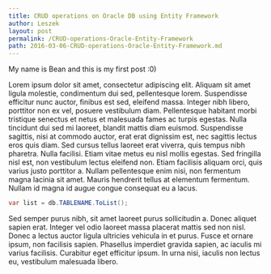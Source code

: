 ```yaml
---
title: CRUD operations on Oracle DB using Entity Framework
author: Leszek
layout: post
permalink: /CRUD-operations-Oracle-Entity-Framework
path: 2016-03-06-CRUD-operations-Oracle-Entity-Framework.md
---
```


My name is Bean and this is my first post :0)

Lorem ipsum dolor sit amet, consectetur adipiscing elit. Aliquam sit amet ligula molestie, condimentum dui sed, pellentesque lorem. Suspendisse efficitur nunc auctor, finibus est sed, eleifend massa. Integer nibh libero, porttitor non ex vel, posuere vestibulum diam. Pellentesque habitant morbi tristique senectus et netus et malesuada fames ac turpis egestas. Nulla tincidunt dui sed mi laoreet, blandit mattis diam euismod. Suspendisse sagittis, nisi at commodo auctor, erat erat dignissim est, nec sagittis lectus eros quis diam. Sed cursus tellus laoreet erat viverra, quis tempus nibh pharetra. Nulla facilisi. Etiam vitae metus eu nisl mollis egestas. Sed fringilla nisl est, non vestibulum lectus eleifend non. Etiam facilisis aliquam orci, quis varius justo porttitor a. Nullam pellentesque enim nisi, non fermentum magna lacinia sit amet. Mauris hendrerit tellus at elementum fermentum. Nullam id magna id augue congue consequat eu a lacus.

``` csharp
var list = db.TABLENAME.ToList();
```

Sed semper purus nibh, sit amet laoreet purus sollicitudin a. Donec aliquet sapien erat. Integer vel odio laoreet massa placerat mattis sed non nisl. Donec a lectus auctor ligula ultricies vehicula in et purus. Fusce et ornare ipsum, non facilisis sapien. Phasellus imperdiet gravida sapien, ac iaculis mi varius facilisis. Curabitur eget efficitur ipsum. In urna nisi, iaculis non lectus eu, vestibulum malesuada libero.